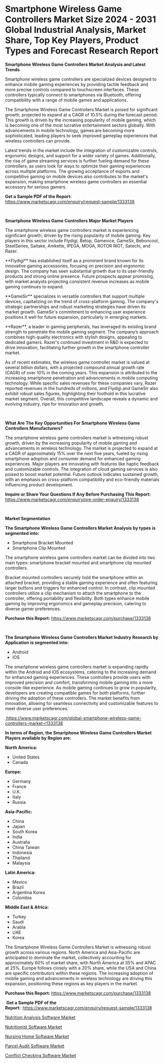 <p><h1>Smartphone Wireless Game Controllers Market Size 2024 - 2031 Global Industrial Analysis, Market Share, Top Key Players, Product Types and Forecast Research Report</h1></p><p><strong>Smartphone Wireless Game Controllers Market Analysis and Latest Trends</strong></p>
<p><p>Smartphone wireless game controllers are specialized devices designed to enhance mobile gaming experiences by providing tactile feedback and more precise controls compared to touchscreen interfaces. These controllers typically connect to smartphones via Bluetooth, offering compatibility with a range of mobile games and applications.</p><p>The Smartphone Wireless Game Controllers Market is poised for significant growth, projected to expand at a CAGR of 10.5% during the forecast period. This growth is driven by the increasing popularity of mobile gaming, which is becoming one of the most lucrative entertainment sectors globally. With advancements in mobile technology, games are becoming more sophisticated, leading players to seek improved gameplay experiences that wireless controllers can provide.</p><p>Latest trends in the market include the integration of customizable controls, ergonomic designs, and support for a wider variety of games. Additionally, the rise of game streaming services is further fueling demand for these controllers, as users look for ways to optimize their gaming experiences across multiple platforms. The growing acceptance of esports and competitive gaming on mobile devices also contributes to the market's expansion, making smartphone wireless game controllers an essential accessory for serious gamers.</p></p>
<p><strong>Get a Sample PDF of the Report:&nbsp;</strong> <a href="https://www.marketscagr.com/enquiry/request-sample/1333138?utm_campaign=1179&utm_medium=2&utm_source=Github&utm_content=ia&utm_term=03102024&utm_id=smartphone-wireless-game-controllers">https://www.marketscagr.com/enquiry/request-sample/1333138</a></p>
<p>&nbsp;</p>
<p><strong>Smartphone Wireless Game Controllers Major Market Players</strong></p>
<p><p>The smartphone wireless game controllers market is experiencing significant growth, driven by the rising popularity of mobile gaming. Key players in this sector include Flydigi, Betop, Gamevice, GameSir, Beboncool, SteelSeries, Saitake, Amkette, IPEGA, MOGA, ROTOR RIOT, Satechi, and Razer.</p><p>**Flydigi** has established itself as a prominent brand known for its innovative gaming accessories, focusing on precision and ergonomic design. The company has seen substantial growth due to its user-friendly products and strong online presence. Future prospects appear promising, with market analysts projecting consistent revenue increases as mobile gaming continues to expand.</p><p>**GameSir** specializes in versatile controllers that support multiple devices, capitalizing on the trend of cross-platform gaming. The company's strategic partnerships and robust marketing strategies have driven its market growth. GameSir's commitment to enhancing user experience positions it well for future expansion, particularly in emerging markets.</p><p>**Razer**, a leader in gaming peripherals, has leveraged its existing brand strength to penetrate the mobile gaming segment. The company’s approach combines high-quality electronics with stylish designs, appealing to dedicated gamers. Razer's continued investment in R&D is expected to drive innovation, facilitating further growth in the smartphone controller market.</p><p>As of recent estimates, the wireless game controller market is valued at several billion dollars, with a projected compound annual growth rate (CAGR) of over 10% in the coming years. This expansion is attributed to the increasing smartphone penetration and advancements in mobile computing technology. While specific sales revenues for these companies vary, Razer reported revenues in the hundreds of millions, and Flydigi and GameSir also exhibit robust sales figures, highlighting their foothold in this lucrative market segment. Overall, this competitive landscape reveals a dynamic and evolving industry, ripe for innovation and growth.</p></p>
<p>&nbsp;</p>
<p><strong>What Are The Key Opportunities For Smartphone Wireless Game Controllers Manufacturers?</strong></p>
<p><p>The smartphone wireless game controllers market is witnessing robust growth, driven by the increasing popularity of mobile gaming and advancements in wireless technology. The market is projected to expand at a CAGR of approximately 15% over the next five years, fueled by rising smartphone adoption and consumer demand for enhanced gaming experiences. Major players are innovating with features like haptic feedback and customizable controls. The integration of cloud gaming services is also poised to boost market potential. Future outlook indicates sustained growth, with an emphasis on cross-platform compatibility and eco-friendly materials influencing product development.</p></p>
<p><strong>Inquire or Share Your Questions If Any Before Purchasing This Report:</strong> <a href="https://www.marketscagr.com/enquiry/pre-order-enquiry/1333138?utm_campaign=1179&utm_medium=2&utm_source=Github&utm_content=ia&utm_term=03102024&utm_id=smartphone-wireless-game-controllers">https://www.marketscagr.com/enquiry/pre-order-enquiry/1333138</a></p>
<p>&nbsp;</p>
<p><strong>Market Segmentation</strong></p>
<p><strong>The Smartphone Wireless Game Controllers Market Analysis by types is segmented into:</strong></p>
<p><ul><li>Smartphone Bracket Mounted</li><li>Smartphone Clip Mounted</li></ul></p>
<p><p>The smartphone wireless game controllers market can be divided into two main types: smartphone bracket mounted and smartphone clip mounted controllers. </p><p>Bracket mounted controllers securely hold the smartphone within an attached bracket, providing a stable gaming experience and often featuring larger buttons and triggers for enhanced control. In contrast, clip mounted controllers utilize a clip mechanism to attach the smartphone to the controller, offering portability and flexibility. Both types enhance mobile gaming by improving ergonomics and gameplay precision, catering to diverse gamer preferences.</p></p>
<p><strong>Purchase this Report:&nbsp;</strong><a href="https://www.marketscagr.com/purchase/1333138?utm_campaign=1179&utm_medium=2&utm_source=Github&utm_content=ia&utm_term=03102024&utm_id=smartphone-wireless-game-controllers">https://www.marketscagr.com/purchase/1333138</a></p>
<p>&nbsp;</p>
<p><strong>The Smartphone Wireless Game Controllers Market Industry Research by Application is segmented into:</strong></p>
<p><ul><li>Android</li><li>IOS</li></ul></p>
<p><p>The smartphone wireless game controllers market is expanding rapidly within the Android and iOS ecosystems, catering to the increasing demand for enhanced gaming experiences. These controllers provide users with improved precision and comfort, transforming mobile gaming into a more console-like experience. As mobile gaming continues to grow in popularity, developers are creating compatible games for both platforms, further driving the adoption of these controllers. The market benefits from innovation, allowing for seamless connectivity and customizable features to meet diverse user preferences.</p></p>
<p><a href="https://www.marketscagr.com/global-smartphone-wireless-game-controllers-market-r1333138?utm_campaign=1179&utm_medium=2&utm_source=Github&utm_content=ia&utm_term=03102024&utm_id=smartphone-wireless-game-controllers">&nbsp;https://www.marketscagr.com/global-smartphone-wireless-game-controllers-market-r1333138</a></p>
<p><strong>In terms of Region, the Smartphone Wireless Game Controllers Market Players available by Region are:</strong></p>
<p>
    <p> <strong> North America: </strong>
        <ul>
            <li>United States</li>
            <li>Canada</li>
        </ul>
        </p> 
    <p> <strong> Europe: </strong>
        <ul>
            <li>Germany</li>
            <li>France</li>
            <li>U.K.</li>
            <li>Italy</li>
            <li>Russia</li>
        </ul>
        </p> 
    <p> <strong> Asia-Pacific: </strong>
        <ul>
            <li>China</li>
            <li>Japan</li>
            <li>South Korea</li>
            <li>India</li>
            <li>Australia</li>
            <li>China Taiwan</li>
            <li>Indonesia</li>
            <li>Thailand</li>
            <li>Malaysia</li>
        </ul>
        </p> 
    <p> <strong> Latin America: </strong>
        <ul>
            <li>Mexico</li>
            <li>Brazil</li>
            <li>Argentina Korea</li>
            <li>Colombia</li>
        </ul>
        </p> 
    <p> <strong> Middle East & Africa: </strong>
        <ul>
            <li>Turkey</li>
            <li>Saudi</li>
            <li>Arabia</li>
            <li>UAE</li>
            <li>Korea</li>
        </ul>
    </p>
    </p>
<p><p>The Smartphone Wireless Game Controllers Market is witnessing robust growth across various regions. North America and Asia-Pacific are anticipated to dominate the market, collectively accounting for approximately 60% of market share, with North America at 35% and APAC at 25%. Europe follows closely with a 20% share, while the USA and China are specific contributors within these regions. The increasing adoption of mobile gaming and advancements in wireless technology are driving this expansion, positioning these regions as key players in the market.</p></p>
<p><strong>Purchase this Report: </strong><a href="https://www.marketscagr.com/purchase/1333138?utm_campaign=1179&utm_medium=2&utm_source=Github&utm_content=ia&utm_term=03102024&utm_id=smartphone-wireless-game-controllers">https://www.marketscagr.com/purchase/1333138</a></p>
<p>&nbsp;<strong>Get a Sample PDF of the Report:&nbsp;&nbsp;</strong><a href="https://www.marketscagr.com/enquiry/request-sample/1333138?utm_campaign=1179&utm_medium=2&utm_source=Github&utm_content=ia&utm_term=03102024&utm_id=smartphone-wireless-game-controllers">https://www.marketscagr.com/enquiry/request-sample/1333138</a></p>
<p><strong></strong></p>
<p><p><a href="https://www.linkedin.com/pulse/global-nutrition-analysis-software-market-trends-innovations-is1ee?trackingId=y3q3P8nYSBWx8UT7lszF3w%3D%3D&utm_campaign=1179&utm_medium=2&utm_source=Github&utm_content=ia&utm_term=03102024&utm_id=smartphone-wireless-game-controllers">Nutrition Analysis Software Market</a></p><p><a href="https://www.linkedin.com/pulse/navigating-global-nutritionist-software-market-from-wiohe?trackingId=%2BZW4GZxSTZ%2B9SWWMUuyJHw%3D%3D&utm_campaign=1179&utm_medium=2&utm_source=Github&utm_content=ia&utm_term=03102024&utm_id=smartphone-wireless-game-controllers">Nutritionist Software Market</a></p><p><a href="https://www.linkedin.com/pulse/nursing-home-software-market-global-trends-forecast-2024-vmyce?trackingId=ju4afoJVSY%2BK50S1jwbsxg%3D%3D&utm_campaign=1179&utm_medium=2&utm_source=Github&utm_content=ia&utm_term=03102024&utm_id=smartphone-wireless-game-controllers">Nursing Home Software Market</a></p><p><a href="https://www.linkedin.com/pulse/parcel-audit-software-industry-insights-report-analyzing-wubxc?trackingId=Pq6SETT8TpqJS%2BfEq770sA%3D%3D&utm_campaign=1179&utm_medium=2&utm_source=Github&utm_content=ia&utm_term=03102024&utm_id=smartphone-wireless-game-controllers">Parcel Audit Software Market</a></p><p><a href="https://www.linkedin.com/pulse/conflict-checking-software-market-outlook-forecast-from-2024-2031-iw29e?trackingId=mh3yb8tKTkqyeGSbMdrEYA%3D%3D&utm_campaign=1179&utm_medium=2&utm_source=Github&utm_content=ia&utm_term=03102024&utm_id=smartphone-wireless-game-controllers">Conflict Checking Software Market</a></p></p>